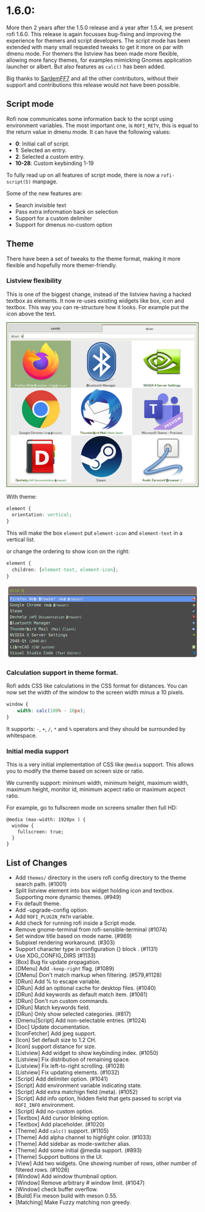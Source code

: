 # 1.6.0: 

More then 2 years after the 1.5.0 release and a year after 1.5.4, we present rofi 1.6.0. This release
is again focusses bug-fixing and improving the experience for themers and
script developers. The script mode has been extended with many small requested tweaks to get it more
on par with dmenu mode. For themers the listview has been made more flexible, allowing more fancy themes, 
for examples mimicking Gnomes application launcher or albert. But also features as `calc()` has been
added.


Big thanks to [SardemFF7](https://www.sardemff7.net/) and all the other
contributors, without their support and contributions this release would not
have been possible.


## Script mode

Rofi now communicates some information back to the script using environment variables.
The most important one, is `ROFI_RETV`, this is equal to the return value in dmenu mode. 
It can have the following values:

 * **0**: Initial call of script.
 * **1**: Selected an entry.
 * **2**: Selected a custom entry.
 * **10-28**: Custom keybinding 1-19


To fully read up on all features of script mode, there is now a `rofi-script(5)` manpage.

Some of the new features are:

 * Search invisible text
 * Pass extra information back on selection
 * Support for a custom delimiter
 * Support for dmenus no-custom option


## Theme

There have been a set of tweaks to the theme format, making it more flexible and hopefully more themer-friendly.


### Listview flexibility

This is one of the biggest change, instead of the listview having a hacked
textbox as elements. It now re-uses existing widgets like box, icon and
textbox.  This way you can re-structure how it looks. For example put the icon
above the text.


![Icons](./icons.png)

With theme:

```css
element {
  orientation: vertical;
}
```

This will make the box `element` put `element-icon` and `element-text` in a vertical list.

or change the ordering to show icon on the right:

```css
element {
  children: [element-text, element-icon];
}
```

![Icons vertical](./icons2.png)


### Calculation support in theme format.

Rofi adds CSS like calculations in the CSS format for distances. 
You can now set the width of the window to the screen width minus a 10 pixels.

```css
window {
    width: calc(100% - 10px);
}
```

It supports: `-`, `+`, `/`, `*` and `%` operators and they should be surrounded by whitespace.


### Initial media support

This is a very initial implementation of CSS like `@media` support. This allows you to modify the theme
based on screen size or ratio.

We currently support: minimum width, minimum height, maximum width, maximum
height, monitor id, minimum acpect ratio or maximum acpect ratio.


For example, go to fullscreen mode on screens smaller then full HD:

```
@media (max-width: 1920px ) {
  window {
    fullscreen: true;
  }
}
```


## List of Changes

* Add `themes/` directory in the users rofi config directory to the theme search path. (#1001)
* Split listview element into box widget holding icon and textbox. Supporting more dynamic themes. (#949)
* Fix default theme.
* Add -upgrade-config option.
* Add `ROFI_PLUGIN_PATH` variable.
* Add check for running rofi inside a Script mode.
* Remove gnome-terminal from rofi-sensible-terminal (#1074)
* Set window title based on mode name. (#969)
* Subpixel rendering workaround. (#303)
* Support character type in configuration {} block . (#1131)
* Use XDG_CONFIG_DIRS (#1133)
* [Box] Bug fix update propagation.
* [DMenu] Add `-keep-right` flag. (#1089)
* [DMenu] Don't match markup when filtering. (#579,#1128)
* [DRun] Add % to escape variable.
* [DRun] Add an optional cache for desktop files. (#1040)
* [DRun] Add keywords as default match item. (#1061)
* [DRun] Don't run custom commands.
* [DRun] Match keywords field.
* [DRun] Only show selected categories. (#817)
* [Dmenu|Script] Add non-selectable entries. (#1024)
* [Doc] Update documentation.
* [IconFetcher] Add jpeg support.
* [Icon] Set default size to 1.2 CH.
* [Icon] support distance for size.
* [Listview] Add widget to show keybinding index. (#1050)
* [Listview] Fix distribution of remaining space.
* [Listview] Fix left-to-right scrolling. (#1028)
* [Listview] Fix updating elements. (#1032)
* [Script] Add delimiter option. (#1041)
* [Script] Add environment variable indicating state.
* [Script] Add extra matchign field (meta). (#1052)
* [Script] Add info option, hidden field that gets passed to script via `ROFI_INFO` environment.
* [Script] Add no-custom option.
* [Textbox] Add cursor blinking option.
* [Textbox] Add placeholder. (#1020)
* [Theme] Add `calc()` support. (#1105)
* [Theme] Add alpha channel to highlight color. (#1033)
* [Theme] Add sidebar as mode-switcher alias.
* [Theme] Add some initial @media support. (#893)
* [Theme] Support buttons in the UI.
* [View] Add two widgets. One showing number of rows, other number of filtered rows. (#1026)
* [Window] Add window thumbnail option.
* [Window] Remove arbitrary # window limit. (#1047)
* [Window] check buffer overflow.
* [Build] Fix meson build with meson 0.55.
* [Matching] Make Fuzzy matching non greedy.

